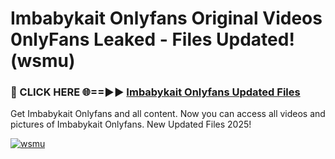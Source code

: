 # Imbabykait Onlyfans Original Videos 0nlyFans Leaked - Files Updated! (wsmu)

<h3>🔴 CLICK HERE 🌐==►► <a href="https://tinyurl.com/ehrbuxhb" rel="nofollow">Imbabykait Onlyfans Updated Files</a></h3>

Get Imbabykait Onlyfans and all content. Now you can access all videos and pictures of Imbabykait Onlyfans. New Updated Files 2025!

[![wsmu](https://i.imgur.com/lVYEuWS.gif)](https://tinyurl.com/ehrbuxhb)
